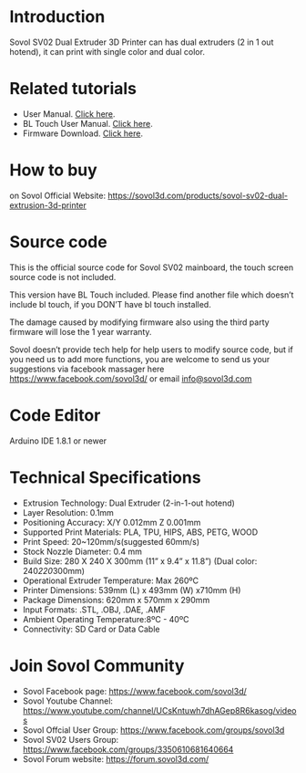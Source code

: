 # Introduction

Sovol SV02 Dual Extruder 3D Printer can has dual extruders (2 in 1 out hotend), it can print with single color and dual color. 

# Related tutorials 

- User Manual. [Click here](https://drive.google.com/file/d/1Nq4atiFJOG9Hcnq4QvVdHVpbtK_BC6cM/view).
- BL Touch User Manual. [Click here](https://docs.google.com/presentation/d/1b9yk_ID1HC5OpftFLaxvcU7dsfHTUHv3/edit?usp=sharing&ouid=116699464694286068058&rtpof=true&sd=true).
- Firmware Download. [Click here](https://sovol3d.com/pages/download).

# How to buy

on Sovol Official Website: https://sovol3d.com/products/sovol-sv02-dual-extrusion-3d-printer

# Source code

This is the official source code for Sovol SV02 mainboard, the touch screen source code is not included.

This version have BL Touch included. Please find another file which doesn’t include bl touch, if you DON’T have bl touch installed. 

The damage caused by modifying firmware also using the third party firmware will lose the 1 year warranty. 

Sovol doesn’t provide tech help for help users to modify source code, but if you need us to add more functions, you are welcome to send us your suggestions via facebook massager here https://www.facebook.com/sovol3d/ or email 
info@sovol3d.com 

# Code Editor

Arduino IDE 1.8.1 or newer

# Technical Specifications

- Extrusion Technology: Dual Extruder (2-in-1-out hotend)
- Layer Resolution: 0.1mm
- Positioning Accuracy: X/Y 0.012mm Z 0.001mm
- Supported Print Materials: PLA, TPU, HIPS, ABS, PETG, WOOD
- Print Speed: 20~120mm/s(suggested 60mm/s)
- Stock Nozzle Diameter: 0.4 mm
- Build Size: 280 X 240 X 300mm (11” x 9.4” x 11.8”)
  (Dual color: 240*220*300mm)
- Operational Extruder Temperature: Max 260ºC
- Printer Dimensions: 539mm (L) x 493mm (W) x710mm (H)
- Package Dimensions: 620mm x 570mm x 290mm
- Input Formats: .STL, .OBJ, .DAE, .AMF
- Ambient Operating Temperature:8ºC - 40ºC
- Connectivity: SD Card or Data Cable

# Join Sovol Community

- Sovol Facebook page: https://www.facebook.com/sovol3d/
- Sovol Youtube Channel: https://www.youtube.com/channel/UCsKntuwh7dhAGep8R6kasog/videos
- Sovol Offcial User Group: https://www.facebook.com/groups/sovol3d
- Sovol SV02 Users Group: https://www.facebook.com/groups/3350610681640664
- Sovol Forum website: https://forum.sovol3d.com/


